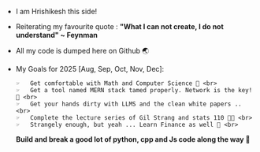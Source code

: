 - I am Hrishikesh this side! 
- Reiterating my favourite quote : <b>"What I can not create, I do not understand" ~ Feynman</b>
- All my code is dumped here on Github 🌏
  
- My Goals for 2025 [Aug, Sep, Oct, Nov, Dec]: <br>

      ☞   Get comfortable with Math and Computer Science 👾 <br>
      ☞   Get a tool named MERN stack tamed properly. Network is the key! 🛜 <br>
      ☞   Get your hands dirty with LLMS and the clean white papers ..  <br>
      ☞   Complete the lecture series of Gil Strang and stats 110 👴🏻 <br>
      ☞   Strangely enough, but yeah ... Learn Finance as well 💸 <br>
    
  **Build and break a good lot of python, cpp and Js code along the way 🐍** <br>
<!---
Hrishi11572/Hrishi11572 is a ✨ special ✨ repository because its `README.md` (this file) appears on your GitHub profile.
You can click the Preview link to take a look at your changes.
--->
